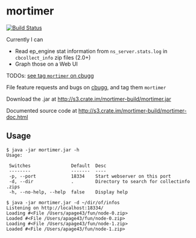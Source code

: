 # mortimer

[![Build Status](https://drone.io/github.com/couchbaselabs/mortimer/status.png)](https://drone.io/github.com/couchbaselabs/mortimer/latest)

Currently I can

 * Read ep\_engine stat information from `ns_server.stats.log` in `cbcollect_info` zip files (2.0+)
 * Graph those on a Web UI

TODOs: [see tag `mortimer` on cbugg][cbg]

File feature requests and bugs on
[cbugg](http://cbugg.hq.couchbase.com/), and tag them `mortimer`

[cbg]: http://cbugg.hq.couchbase.com/search/tags:mortimer%20AND%20status:(inbox%20OR%20new%20OR%20open%20OR%20inprogress)

Download the .jar at <http://s3.crate.im/mortimer-build/mortimer.jar>

Documented source code at <http://s3.crate.im/mortimer-build/mortimer-doc.html>

## Usage

```
$ java -jar mortimer.jar -h
Usage:

 Switches               Default  Desc
 --------               -------  ----
 -p, --port             18334    Start webserver on this port
 -d, --dir              .        Directory to search for collectinfo .zips
 -h, --no-help, --help  false    Display help

$ java -jar mortimer.jar -d ~/dir/of/infos
Listening on http://localhost:18334/
Loading #<File /Users/apage43/fun/node-0.zip>
Loaded #<File /Users/apage43/fun/node-0.zip>
Loading #<File /Users/apage43/fun/node-1.zip>
Loaded #<File /Users/apage43/fun/node-1.zip>
```
